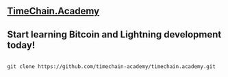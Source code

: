 ## [TimeChain.Academy ](http://github.com/timechain-academy)

## Start learning Bitcoin and Lightning development today!

```shell

git clone https://github.com/timechain-academy/timechain.academy.git

```
